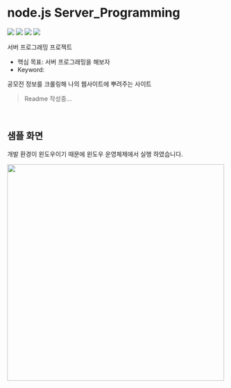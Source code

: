 node.js Server_Programming
===

<a href="https://myengineering.tistory.com/"><img src="https://img.shields.io/badge/blog-myengineering-red.svg" /></a>
<a href="#"><img src="https://img.shields.io/github/last-commit/manduMY/Server_Programming.svg?style=flat" /></a>
<a href="#"><img src="https://img.shields.io/github/languages/top/manduMY/Server_Programming.svg?colorB=yellow&style=flat" /></a>
<a href="#"><img src="https://img.shields.io/badge/license-MIT-green.svg" /></a>

서버 프로그래밍 프로젝트

- 핵심 목표: 서버 프로그래밍을 해보자
- Keyword: 

공모전 정보를 크롤링해 나의 웹사이트에 뿌려주는 사이트

> Readme 작성중...

<br/>

샘플 화면
---
개발 환경이 윈도우이기 때문에 윈도우 운영체제에서 실행 하였습니다.

<img src="markdown/img/test.mp4" width=500 />
